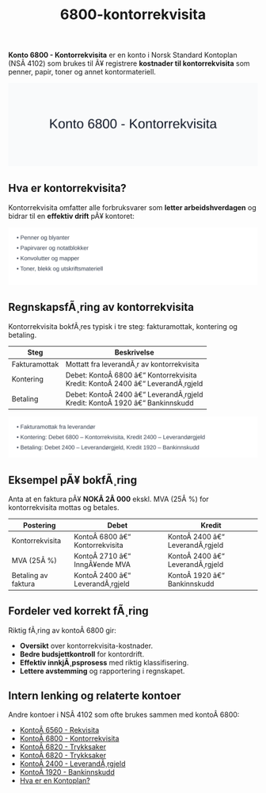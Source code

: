 ﻿---
title: "6800-kontorrekvisita"
meta_title: "6800-kontorrekvisita"
meta_description: "**Konto 6800 - Kontorrekvisita** er en konto i Norsk Standard Kontoplan (NSÂ 4102) som brukes til Ã¥ registrere **kostnader til kontorrekvisita** som penner, pa..."
slug: 6800-kontorrekvisita
type: blog
layout: pages/single
---

**Konto 6800 - Kontorrekvisita** er en konto i Norsk Standard Kontoplan (NSÂ 4102) som brukes til Ã¥ registrere **kostnader til kontorrekvisita** som penner, papir, toner og annet kontormateriell.

![Illustrasjon av konto 6800 Kontorrekvisita](6800-kontorrekvisita-image.svg)

## Hva er kontorrekvisita?

Kontorrekvisita omfatter alle forbruksvarer som **letter arbeidshverdagen** og bidrar til en **effektiv drift** pÃ¥ kontoret:

![Typer kontorrekvisita](kontorrekvisita-typer.svg)

## RegnskapsfÃ¸ring av kontorrekvisita

Kontorrekvisita bokfÃ¸res typisk i tre steg: fakturamottak, kontering og betaling.

| Steg            | Beskrivelse                                               |
|-----------------|-----------------------------------------------------------|
| Fakturamottak   | Mottatt fra leverandÃ¸r av kontorrekvisita                 |
| Kontering       | Debet: KontoÂ 6800 â€“ Kontorrekvisita<br>Kredit: KontoÂ 2400 â€“ LeverandÃ¸rgjeld |
| Betaling        | Debet: KontoÂ 2400 â€“ LeverandÃ¸rgjeld<br>Kredit: KontoÂ 1920 â€“ Bankinnskudd |

![BokfÃ¸ringsprosess kontorrekvisita](kontorrekvisita-bokforing.svg)

## Eksempel pÃ¥ bokfÃ¸ring

Anta at en faktura pÃ¥ **NOKÂ 2Â 000** ekskl. MVA (25Â %) for kontorrekvisita mottas og betales.

| Postering             | Debet                      | Kredit                         |
|-----------------------|----------------------------|--------------------------------|
| Kontorrekvisita       | KontoÂ 6800 â€“ Kontorrekvisita | KontoÂ 2400 â€“ LeverandÃ¸rgjeld |
| MVA (25Â %)            | KontoÂ 2710 â€“ InngÃ¥ende MVA  | KontoÂ 2400 â€“ LeverandÃ¸rgjeld |
| Betaling av faktura   | KontoÂ 2400 â€“ LeverandÃ¸rgjeld | KontoÂ 1920 â€“ Bankinnskudd    |

## Fordeler ved korrekt fÃ¸ring

Riktig fÃ¸ring av kontoÂ 6800 gir:

* **Oversikt** over kontorrekvisita-kostnader.
* **Bedre budsjettkontroll** for kontordrift.
* **Effektiv innkjÃ¸psprosess** med riktig klassifisering.
* **Lettere avstemming** og rapportering i regnskapet.

## Intern lenking og relaterte kontoer

Andre kontoer i NSÂ 4102 som ofte brukes sammen med kontoÂ 6800:

* [KontoÂ 6560 - Rekvisita](/blogs/kontoplan/6560-rekvisita "KontoÂ 6560 - Rekvisita")
* [KontoÂ 6800 - Kontorrekvisita](/blogs/kontoplan/6800-kontorrekvisita "KontoÂ 6800 - Kontorrekvisita")
* [KontoÂ 6820 - Trykksaker](/blogs/kontoplan/6820-trykksaker "KontoÂ 6820 - Trykksaker")
* [KontoÂ 6820 - Trykksaker](/blogs/kontoplan/6820-trykksaker "KontoÂ 6820 - Trykksaker")
* [KontoÂ 2400 - LeverandÃ¸rgjeld](/blogs/kontoplan/2400-leverandorgjeld "KontoÂ 2400 - LeverandÃ¸rgjeld")
* [KontoÂ 1920 - Bankinnskudd](/blogs/kontoplan/1920-bankinnskudd "KontoÂ 1920 - Bankinnskudd")
* [Hva er en Kontoplan?](/blogs/regnskap/hva-er-kontoplan "Hva er en Kontoplan? Komplett Guide til Kontoplaner i Norsk Regnskap")
